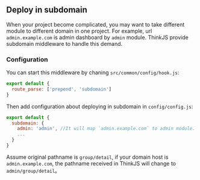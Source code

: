 ## Deploy in subdomain

When your project become complicated, you may want to take different module to different domain in one project. For example, url `admin.example.com` is admin dashboard by `admin` module. ThinkJS provide subdomain middleware to handle this demand.

### Configuration

You can start this middleware by chaning `src/common/config/hook.js`:

```js
export default {
  route_parse: ['prepend', 'subdomain']
}
```

Then add configuration about deploying in subdomain in `config/config.js`:

```js
export default {
  subdomain: {
    admin: 'admin', //It will map `admin.example.com` to admin module.
    ...
  }
}
```

Assume original pathname is `group/detail`, if your domain host is `admin.example.com`, the pathname received in ThinkJS will change to `admin/group/detail`。

